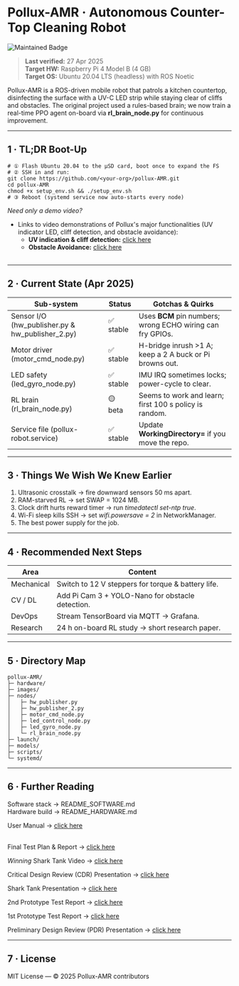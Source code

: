 # Pollux-AMR · Autonomous Counter-Top Cleaning Robot
![Maintained Badge](https://img.shields.io/badge/status-active-brightgreen)

> **Last verified:** 27 Apr 2025  
> **Target HW:** Raspberry Pi 4 Model B (4 GB)  
> **Target OS:** Ubuntu 20.04 LTS (headless) with ROS Noetic  

Pollux-AMR is a ROS-driven mobile robot that patrols a kitchen countertop, disinfecting
the surface with a UV-C LED strip while staying clear of cliffs and obstacles.
The original project used a rules-based brain; we now train a real-time PPO agent
on-board via **rl_brain_node.py** for continuous improvement.

---

## 1 · TL;DR Boot-Up  
    # ① Flash Ubuntu 20.04 to the µSD card, boot once to expand the FS
    # ② SSH in and run:
    git clone https://github.com/<your-org>/pollux-AMR.git
    cd pollux-AMR
    chmod +x setup_env.sh && ./setup_env.sh
    # ③ Reboot (systemd service now auto-starts every node)

*Need only a demo video?*
- Links to video demonstrations of Pollux's major functionalities (UV indicator LED, cliff detection, and obstacle avoidance):
    - **UV indication & cliff detection:** [click here](https://drive.google.com/file/d/1kTDrHVp9VE7UjMdm_vTjpf8ZEP2LUoZp/view?usp=sharing)
    - **Obstacle Avoidance:** [click here](https://drive.google.com/file/d/1ax3cWRlPb4nttXV8eBDei8ND6SfjERsN/view?usp=sharing)<br><br>

---

## 2 · Current State (Apr 2025)

| Sub-system | Status | Gotchas & Quirks |
|------------|--------|------------------|
| Sensor I/O (hw_publisher.py & hw_publisher_2.py) | ✅ stable | Uses **BCM** pin numbers; wrong ECHO wiring can fry GPIOs. |
| Motor driver (motor_cmd_node.py) | ✅ stable | H-bridge inrush >1 A; keep a 2 A buck or Pi browns out. |
| LED safety (led_gyro_node.py) | ✅ stable | IMU IRQ sometimes locks; power-cycle to clear. |
| RL brain (rl_brain_node.py) | 🟡 beta | Seems to work and learn; first 100 s policy is random. |
| Service file (pollux-robot.service) | ✅ stable | Update **WorkingDirectory=** if you move the repo. |

---

## 3 · Things We Wish We Knew Earlier
1. Ultrasonic crosstalk → fire downward sensors 50 ms apart.  
2. RAM-starved RL → set SWAP = 1024 MB.  
3. Clock drift hurts reward timer → run *timedatectl set-ntp true*.  
4. Wi-Fi sleep kills SSH → set *wifi.powersave = 2* in NetworkManager.  
5. The best power supply for the job.

---

## 4 · Recommended Next Steps

| Area | Content |
|------|------------------|
| Mechanical | Switch to 12 V steppers for torque & battery life. |
| CV / DL | Add Pi Cam 3 + YOLO-Nano for obstacle detection. |
| DevOps | Stream TensorBoard via MQTT → Grafana. |
| Research | 24 h on-board RL study → short research paper. |

---

## 5 · Directory Map
    pollux-AMR/
    ├─ hardware/
    ├─ images/
    ├─ nodes/
    │   ├─ hw_publisher.py
    │   ├─ hw_publisher_2.py
    │   ├─ motor_cmd_node.py
    │   ├─ led_control_node.py
    │   ├─ led_gyro_node.py
    │   └─ rl_brain_node.py
    ├─ launch/
    ├─ models/
    ├─ scripts/
    └─ systemd/

---

## 6 · Further Reading  
Software stack → README_SOFTWARE.md  
Hardware build → README_HARDWARE.md  

User Manual → [click here](https://docs.google.com/document/d/1WDNQtBAzQioiVHYzoj2xVuRMR3jV1yGgZe9JvNC5dmk/edit?usp=sharing)<br><br>

Final Test Plan & Report → [click here](https://docs.google.com/document/d/1nLfvciRge8nUAEQmeBG3rHHYXOoPHTD_1vJB__G8N-4/edit?usp=sharing)

*Winning* Shark Tank Video → [click here](https://drive.google.com/file/d/1ElmvJo_tTRmPK1KgQrT9eFHeo6qOJTg3/view?usp=sharing)

Critical Design Review (CDR) Presentation → [click here](https://docs.google.com/presentation/d/1PCzo8z48-ifrknA4HLdUseuIMsqwAZrbvwXN47jLewY/edit?usp=sharing)

Shark Tank Presentation → [click here](https://docs.google.com/presentation/d/1J7x6Hkm6MfULzXxtW8gPblj4HMrZ-OuL5eKAxO-fepI/edit?usp=sharing)

2nd Prototype Test Report → [click here](https://docs.google.com/document/d/1qSaTDLb16L1KKv8wPwOk-qygIFx6U2V5G-Wa-tfIYAA/edit?usp=sharing)

1st Prototype Test Report → [click here](https://docs.google.com/document/d/1bSMtuGWDiYZbLjaCkalLF-rUq3OvFMxzeYqiuovF3EY/edit?usp=sharing)

Preliminary Design Review (PDR) Presentation → [click here](https://docs.google.com/presentation/d/1AgygkBsC4uNbJwVAmwFr3u0lZS7qua3f1DQ_0c6GlmY/edit?usp=sharing)

---

## 7 · License  
MIT License — © 2025 Pollux-AMR contributors